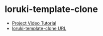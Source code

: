 # loruki-template-clone

- [Project Video Tutorial](https://www.youtube.com/watch?v=p0bGHP-PXD4&ab_channel=TraversyMedia)
- [loruki-template-clone URL]( https://mohamedmohy9192.github.io/loruki-template-clone/)
